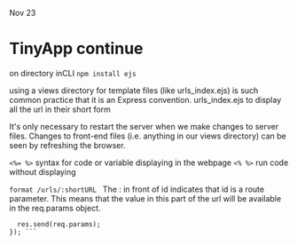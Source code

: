 Nov 23
# TinyApp continue

on directory inCLI ```npm install ejs```

using a views directory for template files (like urls_index.ejs) is such common practice that it is an Express convention.
urls_index.ejs to display all the url in their short form

It's only necessary to restart the server when we make changes to server files. Changes to front-end files (i.e. anything in our views directory) can be seen by refreshing the browser.

```<%= %>``` syntax for code or variable displaying in the webpage
```<% %>``` run code without displaying

 ```format /urls/:shortURL ```
  The : in front of id indicates that id is a route parameter. This means that the value in this part of the url will be available in the req.params object.
  ```app.get("/urls/:shortURL", (req, res) => {
	res.send(req.params);
}); ```
